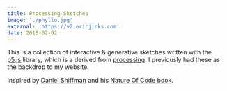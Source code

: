 ```yaml
---
title: Processing Sketches
image: './phyllo.jpg'
external: 'https://v2.ericjinks.com'
date: 2018-02-02
---
```


This is a collection of interactive & generative sketches written with the [p5.js](https://p5js.org/) library, which is a derived from [processing](https://processing.org/). I previously had these as the backdrop to my website.

Inspired by [Daniel Shiffman](http://shiffman.net/) and his [Nature Of Code book](http://natureofcode.com/).
